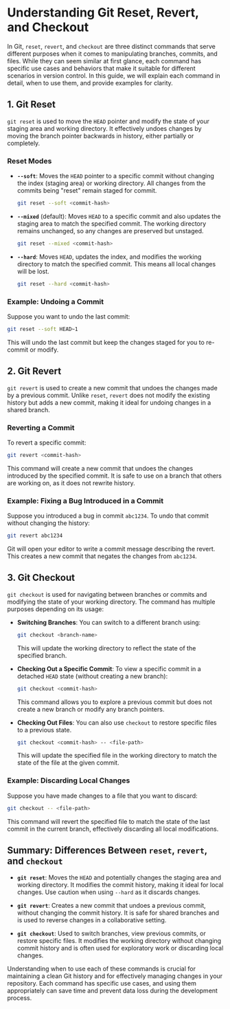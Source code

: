 # Understanding Git Reset, Revert, and Checkout

In Git, `reset`, `revert`, and `checkout` are three distinct commands that serve different purposes when it comes to manipulating branches, commits, and files. While they can seem similar at first glance, each command has specific use cases and behaviors that make it suitable for different scenarios in version control. In this guide, we will explain each command in detail, when to use them, and provide examples for clarity.

## 1. Git Reset

`git reset` is used to move the `HEAD` pointer and modify the state of your staging area and working directory. It effectively undoes changes by moving the branch pointer backwards in history, either partially or completely.

### Reset Modes

- **`--soft`**: Moves the `HEAD` pointer to a specific commit without changing the index (staging area) or working directory. All changes from the commits being "reset" remain staged for commit.

  ```bash
  git reset --soft <commit-hash>
  ```

- **`--mixed`** (default): Moves `HEAD` to a specific commit and also updates the staging area to match the specified commit. The working directory remains unchanged, so any changes are preserved but unstaged.

  ```bash
  git reset --mixed <commit-hash>
  ```

- **`--hard`**: Moves `HEAD`, updates the index, and modifies the working directory to match the specified commit. This means all local changes will be lost.

  ```bash
  git reset --hard <commit-hash>
  ```

### Example: Undoing a Commit

Suppose you want to undo the last commit:

```bash
git reset --soft HEAD~1
```

This will undo the last commit but keep the changes staged for you to re-commit or modify.

## 2. Git Revert

`git revert` is used to create a new commit that undoes the changes made by a previous commit. Unlike `reset`, `revert` does not modify the existing history but adds a new commit, making it ideal for undoing changes in a shared branch.

### Reverting a Commit

To revert a specific commit:

```bash
git revert <commit-hash>
```

This command will create a new commit that undoes the changes introduced by the specified commit. It is safe to use on a branch that others are working on, as it does not rewrite history.

### Example: Fixing a Bug Introduced in a Commit

Suppose you introduced a bug in commit `abc1234`. To undo that commit without changing the history:

```bash
git revert abc1234
```

Git will open your editor to write a commit message describing the revert. This creates a new commit that negates the changes from `abc1234`.

## 3. Git Checkout

`git checkout` is used for navigating between branches or commits and modifying the state of your working directory. The command has multiple purposes depending on its usage:

- **Switching Branches**: You can switch to a different branch using:

  ```bash
  git checkout <branch-name>
  ```

  This will update the working directory to reflect the state of the specified branch.

- **Checking Out a Specific Commit**: To view a specific commit in a detached `HEAD` state (without creating a new branch):

  ```bash
  git checkout <commit-hash>
  ```

  This command allows you to explore a previous commit but does not create a new branch or modify any branch pointers.

- **Checking Out Files**: You can also use `checkout` to restore specific files to a previous state.

  ```bash
  git checkout <commit-hash> -- <file-path>
  ```

  This will update the specified file in the working directory to match the state of the file at the given commit.

### Example: Discarding Local Changes

Suppose you have made changes to a file that you want to discard:

```bash
git checkout -- <file-path>
```

This command will revert the specified file to match the state of the last commit in the current branch, effectively discarding all local modifications.

## Summary: Differences Between `reset`, `revert`, and `checkout`

- **`git reset`**: Moves the `HEAD` and potentially changes the staging area and working directory. It modifies the commit history, making it ideal for local changes. Use caution when using `--hard` as it discards changes.

- **`git revert`**: Creates a new commit that undoes a previous commit, without changing the commit history. It is safe for shared branches and is used to reverse changes in a collaborative setting.

- **`git checkout`**: Used to switch branches, view previous commits, or restore specific files. It modifies the working directory without changing commit history and is often used for exploratory work or discarding local changes.

Understanding when to use each of these commands is crucial for maintaining a clean Git history and for effectively managing changes in your repository. Each command has specific use cases, and using them appropriately can save time and prevent data loss during the development process.
